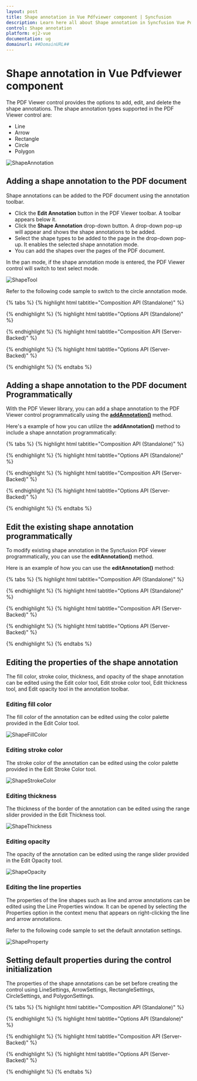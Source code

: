 ```yaml
---
layout: post
title: Shape annotation in Vue Pdfviewer component | Syncfusion
description: Learn here all about Shape annotation in Syncfusion Vue Pdfviewer component of Syncfusion Essential JS 2 and more.
control: Shape annotation 
platform: ej2-vue
documentation: ug
domainurl: ##DomainURL##
---
```


# Shape annotation in Vue Pdfviewer component

The PDF Viewer control provides the options to add, edit, and delete the shape annotations. The shape annotation types supported in the PDF Viewer control are:

* Line
* Arrow
* Rectangle
* Circle
* Polygon

![ShapeAnnotation](../../pdfviewer/images/shape_annot.png)

## Adding a shape annotation to the PDF document

Shape annotations can be added to the PDF document using the annotation toolbar.

* Click the **Edit Annotation** button in the PDF Viewer toolbar. A toolbar appears below it.
* Click the **Shape Annotation** drop-down button. A drop-down pop-up will appear and shows the shape annotations to be added.
* Select the shape types to be added to the page in the drop-down pop-up. It enables the selected shape annotation mode.
* You can add the shapes over the pages of the PDF document.

In the pan mode, if the shape annotation mode is entered, the PDF Viewer control will switch to text select mode.

![ShapeTool](../../pdfviewer/images/shape_toolbar.png)

Refer to the following code sample to switch to the circle annotation mode.


{% tabs %}
{% highlight html tabtitle="Composition API (Standalone)" %}

<template>
  <div id="app">
    <button id="set">Circle</button>
    <ejs-pdfviewer id="pdfViewer" ref="pdfviewer" :resourceUrl="resourceUrl" :documentPath="documentPath"
      :documentLoad="documentLoad">
    </ejs-pdfviewer>
  </div>
</template>

<script setup>
import {
  PdfViewerComponent as EjsPdfviewer, Toolbar, Magnification, Navigation, LinkAnnotation,
  BookmarkView, Annotation, ThumbnailView, Print, TextSelection,
  TextSearch, FormFields, FormDesigner, PageOrganizer
} from '@syncfusion/ej2-vue-pdfviewer';
import { provide, ref } from 'vue';

const pdfviewer = ref(null);
const documentPath = "https://cdn.syncfusion.com/content/pdf/pdf-succinctly.pdf";
const resourceUrl = 'https://cdn.syncfusion.com/ej2/25.1.35/dist/ej2-pdfviewer-lib';

provide('PdfViewer', [Toolbar, Magnification, Navigation, LinkAnnotation, BookmarkView, Annotation,
  ThumbnailView, Print, TextSelection, TextSearch, FormFields, FormDesigner, PageOrganizer])

const documentLoad = () => {
  const viewer = pdfviewer.value.ej2Instances;
  document.getElementById('set').addEventListener('click', () => {
    viewer.annotation.setAnnotationMode('Circle');
  });
}

</script>

{% endhighlight %}
{% highlight html tabtitle="Options API (Standalone)" %}

<template>
  <div id="app">
    <button id="set">Circle</button>
    <ejs-pdfviewer id="pdfViewer" ref="pdfviewer" :resourceUrl="resourceUrl" :documentPath="documentPath"
      :documentLoad="documentLoad">
    </ejs-pdfviewer>
  </div>
</template>

<script>

import {
  PdfViewerComponent, Toolbar, Magnification, Navigation, LinkAnnotation,
  BookmarkView, Annotation, ThumbnailView, Print, TextSelection,
  TextSearch, FormFields, FormDesigner, PageOrganizer
} from '@syncfusion/ej2-vue-pdfviewer';

export default {
  name: "App",
  components: {
    "ejs-pdfviewer": PdfViewerComponent
  },
  data() {
    return {
      documentPath: "https://cdn.syncfusion.com/content/pdf/pdf-succinctly.pdf",
      resourceUrl: 'https://cdn.syncfusion.com/ej2/25.1.35/dist/ej2-pdfviewer-lib',
    };
  },
  provide: {
    PdfViewer: [Toolbar, Magnification, Navigation, LinkAnnotation, BookmarkView, Annotation,
      ThumbnailView, Print, TextSelection, TextSearch, FormFields, FormDesigner, PageOrganizer]
  },

  methods: {
    documentLoad() {
      const viewer = this.$refs.pdfviewer.ej2Instances;
      document.getElementById('set').addEventListener('click', () => {
        viewer.annotation.setAnnotationMode('Circle');
      });
    }
  }
}
</script>

{% endhighlight %}
{% highlight html tabtitle="Composition API (Server-Backed)" %}

<template>
  <div id="app">
    <button id="set">Circle</button>
    <ejs-pdfviewer id="pdfViewer" ref="pdfviewer" :documentPath="documentPath" :serviceUrl="serviceUrl"
      :documentLoad="documentLoad">
    </ejs-pdfviewer>
  </div>
</template>

<script setup>
import {
  PdfViewerComponent as EjsPdfviewer, Toolbar, Magnification, Navigation, LinkAnnotation,
  BookmarkView, Annotation, ThumbnailView, Print, TextSelection,
  TextSearch, FormFields, FormDesigner, PageOrganizer
} from '@syncfusion/ej2-vue-pdfviewer';
import { provide, ref } from 'vue';

const pdfviewer = ref(null);
const serviceUrl = "https://services.syncfusion.com/vue/production/api/pdfviewer";
const documentPath = "https://cdn.syncfusion.com/content/pdf/pdf-succinctly.pdf";

provide('PdfViewer', [Toolbar, Magnification, Navigation, LinkAnnotation, BookmarkView, Annotation,
  ThumbnailView, Print, TextSelection, TextSearch, FormFields, FormDesigner, PageOrganizer])

const documentLoad = () => {
  const viewer = pdfviewer.value.ej2Instances;
  document.getElementById('set').addEventListener('click', () => {
    viewer.annotation.setAnnotationMode('Circle');
  });
}
</script>

{% endhighlight %}
{% highlight html tabtitle="Options API (Server-Backed)" %}

<template>
  <div id="app">
    <button id="set">Circle</button>
    <ejs-pdfviewer id="pdfViewer" ref="pdfviewer" :documentPath="documentPath" :serviceUrl="serviceUrl"
      :documentLoad="documentLoad">
    </ejs-pdfviewer>
  </div>
</template>

<script>
import {
  PdfViewerComponent, Toolbar, Magnification, Navigation, LinkAnnotation,
  BookmarkView, Annotation, ThumbnailView, Print, TextSelection,
  TextSearch, FormFields, FormDesigner, PageOrganizer
} from '@syncfusion/ej2-vue-pdfviewer';

export default {
  name: "App",
  components: {
    "ejs-pdfviewer": PdfViewerComponent
  },
  data() {
    return {
      serviceUrl: "https://services.syncfusion.com/vue/production/api/pdfviewer",
      documentPath: "https://cdn.syncfusion.com/content/pdf/pdf-succinctly.pdf"
    };
  },
  provide: {
    PdfViewer: [Toolbar, Magnification, Navigation, LinkAnnotation, BookmarkView, Annotation,
      ThumbnailView, Print, TextSelection, TextSearch, FormFields, FormDesigner, PageOrganizer]
  },
  methods: {
    documentLoad() {
      const viewer = this.$refs.pdfviewer.ej2Instances;
      document.getElementById('set').addEventListener('click', () => {
        viewer.annotation.setAnnotationMode('Circle');
      });
    }
  }
}
</script>

{% endhighlight %}
{% endtabs %}

## Adding a shape annotation to the PDF document Programmatically

With the PDF Viewer library, you can add a shape annotation to the PDF Viewer control programmatically using the [**addAnnotation()**](https://ej2.syncfusion.com/vue/documentation/api/pdfviewer/annotation/#addannotation) method.

Here's a example of how you can utilize the **addAnnotation()** method to include a shape annotation programmatically:

{% tabs %}
{% highlight html tabtitle="Composition API (Standalone)" %}

<template>
  <div id="app">
    <button v-on:click="addLineAnnotation">Add Line Annotation programatically</button>
    <button v-on:click="addArrowAnnotation">Add Arrow Annotation programatically</button>
    <button v-on:click="addRectangleAnnotation">Add Rectangle Annotation programatically</button>
    <button v-on:click="addCircleAnnotation">Add Circle Annotation programatically</button>
    <button v-on:click="addPolygonAnnotation">Add Polygon Annotation programatically</button>
    <ejs-pdfviewer id="pdfViewer" ref="pdfviewer" :documentPath="documentPath" :resourceUrl="resourceUrl">
    </ejs-pdfviewer>
  </div>
</template>

<script setup>
import {
  PdfViewerComponent as EjsPdfviewer, Toolbar, Magnification, Navigation, LinkAnnotation,
  BookmarkView, Annotation, ThumbnailView, Print, TextSelection,
  TextSearch, FormFields, FormDesigner, PageOrganizer
} from '@syncfusion/ej2-vue-pdfviewer';
import { provide, ref } from 'vue';

const pdfviewer = ref(null);
const documentPath = "https://cdn.syncfusion.com/content/pdf/pdf-succinctly.pdf";
const resourceUrl = 'https://cdn.syncfusion.com/ej2/25.1.35/dist/ej2-pdfviewer-lib';

provide('PdfViewer', [Toolbar, Magnification, Navigation, LinkAnnotation, BookmarkView, Annotation,
  ThumbnailView, Print, TextSelection, TextSearch, FormFields, FormDesigner, PageOrganizer])

const addLineAnnotation = function () {
  const viewer = pdfviewer.value.ej2Instances;
  viewer.annotation.addAnnotation("Line", {
    offset: { x: 200, y: 230 },
    pageNumber: 1,
    vertexPoints: [{ x: 200, y: 230 }, { x: 350, y: 230 }]
  });
}

const addArrowAnnotation = function () {
  const viewer = pdfviewer.value.ej2Instances;
  viewer.annotation.addAnnotation("Arrow", {
    offset: { x: 200, y: 370 },
    pageNumber: 1,
    vertexPoints: [{ x: 200, y: 370 }, { x: 350, y: 370 }]
  });
}

const addRectangleAnnotation = function () {
  const viewer = pdfviewer.value.ej2Instances;
  viewer.annotation.addAnnotation("Rectangle", {
    offset: { x: 200, y: 500 },
    pageNumber: 1,
    vertexPoints: [{ x: 200, y: 500 }, { x: 288, y: 499 }, { x: 289, y: 553 }, { x: 200, y: 500 }]
  });
}

const addCircleAnnotation = function () {
  const viewer = pdfviewer.value.ej2Instances;
  viewer.annotation.addAnnotation("Circle", {
    offset: { x: 200, y: 630 },
    pageNumber: 1,
    width: 90,
    height: 90
  });
}

const addPolygonAnnotation = function () {
  const viewer = pdfviewer.value.ej2Instances;
  viewer.annotation.addAnnotation("Polygon", {
    offset: { x: 200, y: 800 },
    pageNumber: 1,
    vertexPoints: [{ x: 200, y: 800 }, { x: 242, y: 771 }, { x: 289, y: 799 }, { x: 278, y: 842 }, { x: 211, y: 842 }, { x: 200, y: 800 }]
  });
}
</script>

{% endhighlight %}
{% highlight html tabtitle="Options API (Standalone)" %}

<template>
  <div id="app">
    <button v-on:click="addLineAnnotation">Add Line Annotation programatically</button>
    <button v-on:click="addArrowAnnotation">Add Arrow Annotation programatically</button>
    <button v-on:click="addRectangleAnnotation">Add Rectangle Annotation programatically</button>
    <button v-on:click="addCircleAnnotation">Add Circle Annotation programatically</button>
    <button v-on:click="addPolygonAnnotation">Add Polygon Annotation programatically</button>
    <ejs-pdfviewer id="pdfViewer" ref="pdfviewer" :documentPath="documentPath" :resourceUrl="resourceUrl">
    </ejs-pdfviewer>
  </div>
</template>

<script>
import {
  PdfViewerComponent, Toolbar, Magnification, Navigation, LinkAnnotation,
  BookmarkView, Annotation, ThumbnailView, Print, TextSelection,
  TextSearch, FormFields, FormDesigner, PageOrganizer
} from '@syncfusion/ej2-vue-pdfviewer';

export default {
  name: "App",
  components: {
    "ejs-pdfviewer": PdfViewerComponent
  },
  data() {
    return {
      documentPath: "https://cdn.syncfusion.com/content/pdf/pdf-succinctly.pdf",
      resourceUrl: 'https://cdn.syncfusion.com/ej2/25.1.35/dist/ej2-pdfviewer-lib',
    };
  },
  provide: {
    PdfViewer: [Toolbar, Magnification, Navigation, LinkAnnotation, BookmarkView, Annotation,
      ThumbnailView, Print, TextSelection, TextSearch, FormFields, FormDesigner, PageOrganizer]
  },
  methods: {
    addLineAnnotation: function () {
      const viewer = this.$refs.pdfviewer.ej2Instances;
      viewer.annotation.addAnnotation("Line", {
        offset: { x: 200, y: 230 },
        pageNumber: 1,
        vertexPoints: [{ x: 200, y: 230 }, { x: 350, y: 230 }]
      });
    },
    addArrowAnnotation: function () {
      const viewer = this.$refs.pdfviewer.ej2Instances;
      viewer.annotation.addAnnotation("Arrow", {
        offset: { x: 200, y: 370 },
        pageNumber: 1,
        vertexPoints: [{ x: 200, y: 370 }, { x: 350, y: 370 }]
      });
    },
    addRectangleAnnotation: function () {
      const viewer = this.$refs.pdfviewer.ej2Instances;
      viewer.annotation.addAnnotation("Rectangle", {
        offset: { x: 200, y: 500 },
        pageNumber: 1,
        vertexPoints: [{ x: 200, y: 500 }, { x: 288, y: 499 }, { x: 289, y: 553 }, { x: 200, y: 500 }]
      });
    },
    addCircleAnnotation: function () {
      const viewer = this.$refs.pdfviewer.ej2Instances;
      viewer.annotation.addAnnotation("Circle", {
        offset: { x: 200, y: 630 },
        pageNumber: 1,
        width: 90,
        height: 90
      });
    },
    addPolygonAnnotation: function () {
      const viewer = this.$refs.pdfviewer.ej2Instances;
      viewer.annotation.addAnnotation("Polygon", {
        offset: { x: 200, y: 800 },
        pageNumber: 1,
        vertexPoints: [{ x: 200, y: 800 }, { x: 242, y: 771 }, { x: 289, y: 799 }, { x: 278, y: 842 }, { x: 211, y: 842 }, { x: 200, y: 800 }]
      });
    }
  }
}
</script>

{% endhighlight %}
{% highlight html tabtitle="Composition API (Server-Backed)" %}

<template>
  <div id="app">
    <button v-on:click="addLineAnnotation">Add Line Annotation programatically</button>
    <button v-on:click="addArrowAnnotation">Add Arrow Annotation programatically</button>
    <button v-on:click="addRectangleAnnotation">Add Rectangle Annotation programatically</button>
    <button v-on:click="addCircleAnnotation">Add Circle Annotation programatically</button>
    <button v-on:click="addPolygonAnnotation">Add Polygon Annotation programatically</button>
    <ejs-pdfviewer id="pdfViewer" ref="pdfviewer" :documentPath="documentPath" :serviceUrl="serviceUrl">
    </ejs-pdfviewer>
  </div>
</template>

<script setup>
import {
  PdfViewerComponent as EjsPdfviewer, Toolbar, Magnification, Navigation, LinkAnnotation,
  BookmarkView, Annotation, ThumbnailView, Print, TextSelection,
  TextSearch, FormFields, FormDesigner, PageOrganizer
} from '@syncfusion/ej2-vue-pdfviewer';
import { provide, ref } from 'vue';

const pdfviewer = ref(null);
const documentPath = "https://cdn.syncfusion.com/content/pdf/pdf-succinctly.pdf";
const serviceUrl = "https://services.syncfusion.com/vue/production/api/pdfviewer";

provide('PdfViewer', [Toolbar, Magnification, Navigation, LinkAnnotation, BookmarkView, Annotation,
  ThumbnailView, Print, TextSelection, TextSearch, FormFields, FormDesigner, PageOrganizer])

const addLineAnnotation = function () {
  const viewer = pdfviewer.value.ej2Instances;
  viewer.annotation.addAnnotation("Line", {
    offset: { x: 200, y: 230 },
    pageNumber: 1,
    vertexPoints: [{ x: 200, y: 230 }, { x: 350, y: 230 }]
  });
}

const addArrowAnnotation = function () {
  const viewer = pdfviewer.value.ej2Instances;
  viewer.annotation.addAnnotation("Arrow", {
    offset: { x: 200, y: 370 },
    pageNumber: 1,
    vertexPoints: [{ x: 200, y: 370 }, { x: 350, y: 370 }]
  });
}

const addRectangleAnnotation = function () {
  const viewer = pdfviewer.value.ej2Instances;
  viewer.annotation.addAnnotation("Rectangle", {
    offset: { x: 200, y: 500 },
    pageNumber: 1,
    vertexPoints: [{ x: 200, y: 500 }, { x: 288, y: 499 }, { x: 289, y: 553 }, { x: 200, y: 500 }]
  });
}

const addCircleAnnotation = function () {
  const viewer = pdfviewer.value.ej2Instances;
  viewer.annotation.addAnnotation("Circle", {
    offset: { x: 200, y: 630 },
    pageNumber: 1,
    width: 90,
    height: 90
  });
}

const addPolygonAnnotation = function () {
  const viewer = pdfviewer.value.ej2Instances;
  viewer.annotation.addAnnotation("Polygon", {
    offset: { x: 200, y: 800 },
    pageNumber: 1,
    vertexPoints: [{ x: 200, y: 800 }, { x: 242, y: 771 }, { x: 289, y: 799 }, { x: 278, y: 842 }, { x: 211, y: 842 }, { x: 200, y: 800 }]
  });
}
</script>

{% endhighlight %}
{% highlight html tabtitle="Options API (Server-Backed)" %}

<template>
  <div id="app">
    <button v-on:click="addLineAnnotation">Add Line Annotation programatically</button>
    <button v-on:click="addArrowAnnotation">Add Arrow Annotation programatically</button>
    <button v-on:click="addRectangleAnnotation">Add Rectangle Annotation programatically</button>
    <button v-on:click="addCircleAnnotation">Add Circle Annotation programatically</button>
    <button v-on:click="addPolygonAnnotation">Add Polygon Annotation programatically</button>
    <ejs-pdfviewer id="pdfViewer" ref="pdfviewer" :documentPath="documentPath" :serviceUrl="serviceUrl">
    </ejs-pdfviewer>
  </div>
</template>

<script>
import {
  PdfViewerComponent, Toolbar, Magnification, Navigation, LinkAnnotation,
  BookmarkView, Annotation, ThumbnailView, Print, TextSelection,
  TextSearch, FormFields, FormDesigner, PageOrganizer
} from '@syncfusion/ej2-vue-pdfviewer';

export default {
  name: "App",
  components: {
    "ejs-pdfviewer": PdfViewerComponent
  },
  data() {
    return {
      documentPath: "https://cdn.syncfusion.com/content/pdf/pdf-succinctly.pdf",
      serviceUrl: "https://services.syncfusion.com/vue/production/api/pdfviewer",
    };
  },
  provide: {
    PdfViewer: [Toolbar, Magnification, Navigation, LinkAnnotation, BookmarkView, Annotation,
      ThumbnailView, Print, TextSelection, TextSearch, FormFields, FormDesigner, PageOrganizer]
  },
  methods: {
    addLineAnnotation: function () {
      const viewer = this.$refs.pdfviewer.ej2Instances;
      viewer.annotation.addAnnotation("Line", {
        offset: { x: 200, y: 230 },
        pageNumber: 1,
        vertexPoints: [{ x: 200, y: 230 }, { x: 350, y: 230 }]
      });
    },
    addArrowAnnotation: function () {
      const viewer = this.$refs.pdfviewer.ej2Instances;
      viewer.annotation.addAnnotation("Arrow", {
        offset: { x: 200, y: 370 },
        pageNumber: 1,
        vertexPoints: [{ x: 200, y: 370 }, { x: 350, y: 370 }]
      });
    },
    addRectangleAnnotation: function () {
      const viewer = this.$refs.pdfviewer.ej2Instances;
      viewer.annotation.addAnnotation("Rectangle", {
        offset: { x: 200, y: 500 },
        pageNumber: 1,
        vertexPoints: [{ x: 200, y: 500 }, { x: 288, y: 499 }, { x: 289, y: 553 }, { x: 200, y: 500 }]
      });
    },
    addCircleAnnotation: function () {
      const viewer = this.$refs.pdfviewer.ej2Instances;
      viewer.annotation.addAnnotation("Circle", {
        offset: { x: 200, y: 630 },
        pageNumber: 1,
        width: 90,
        height: 90
      });
    },
    addPolygonAnnotation: function () {
      const viewer = this.$refs.pdfviewer.ej2Instances;
      viewer.annotation.addAnnotation("Polygon", {
        offset: { x: 200, y: 800 },
        pageNumber: 1,
        vertexPoints: [{ x: 200, y: 800 }, { x: 242, y: 771 }, { x: 289, y: 799 }, { x: 278, y: 842 }, { x: 211, y: 842 }, { x: 200, y: 800 }]
      });
    }
  }
}
</script>

{% endhighlight %}
{% endtabs %}

## Edit the existing shape annotation programmatically

To modify existing shape annotation in the Syncfusion PDF viewer programmatically, you can use the **editAnnotation()** method.

Here is an example of how you can use the **editAnnotation()** method:

{% tabs %}
{% highlight html tabtitle="Composition API (Standalone)" %}

<template>
  <div id="app">
    <button v-on:click="editLineAnnotation">Edit Line Annotation programatically</button>
    <button v-on:click="editArrowAnnotation">Edit Arrow Annotation programatically</button>
    <button v-on:click="editRectangleAnnotation">Edit Rectangle Annotation programatically</button>
    <button v-on:click="editCircleAnnotation">Edit Circle Annotation programatically</button>
    <button v-on:click="editPolygonAnnotation">Edit Polygon Annotation programatically</button>
    <ejs-pdfviewer id="pdfViewer" ref="pdfviewer" :documentPath="documentPath" :resourceUrl="resourceUrl">
    </ejs-pdfviewer>
  </div>
</template>

<script setup>
import {
  PdfViewerComponent as EjsPdfviewer, Toolbar, Magnification, Navigation, LinkAnnotation,
  BookmarkView, Annotation, ThumbnailView, Print, TextSelection,
  TextSearch, FormFields, FormDesigner, PageOrganizer
} from '@syncfusion/ej2-vue-pdfviewer';
import { ref } from 'vue';

const pdfviewer = ref(null);
const documentPath = "https://cdn.syncfusion.com/content/pdf/pdf-succinctly.pdf";
const resourceUrl = 'https://cdn.syncfusion.com/ej2/25.1.35/dist/ej2-pdfviewer-lib';

provide('PdfViewer', [Toolbar, Magnification, Navigation, LinkAnnotation, BookmarkView, Annotation,
  ThumbnailView, Print, TextSelection, TextSearch, FormFields, FormDesigner, PageOrganizer])

const editLineAnnotation = function () {
  const pdfviewer = pdfviewer.value.ej2Instances;
  for (let i = 0; i < pdfviewer.annotationCollection.length; i++) {
    if (pdfviewer.annotationCollection[i].subject === "Line") {
      pdfviewer.annotationCollection[i].strokeColor = "#0000FF";
      pdfviewer.annotationCollection[i].thickness = 2;
      pdfviewer.annotationCollection[i].annotationSelectorSettings.resizerShape = "Circle"
      pdfviewer.annotation.editAnnotation(pdfviewer.annotationCollection[i]);
    }
  }
}

const editArrowAnnotation = function () {
  const pdfviewer = pdfviewer.value.ej2Instances;
  for (let i = 0; i < pdfviewer.annotationCollection.length; i++) {
    if (pdfviewer.annotationCollection[i].subject === "Arrow") {
      pdfviewer.annotationCollection[i].strokeColor = "#0000FF";
      pdfviewer.annotationCollection[i].thickness = 2;
      pdfviewer.annotationCollection[i].fillColor = "#FFFF00";
      pdfviewer.annotationCollection[i].annotationSelectorSettings.resizerShape = "Circle"
      pdfviewer.annotation.editAnnotation(pdfviewer.annotationCollection[i]);
    }
  }
}

const editRectangleAnnotation = function () {
  const pdfviewer = pdfviewer.value.ej2Instances;
  for (let i = 0; i < pdfviewer.annotationCollection.length; i++) {
    if (pdfviewer.annotationCollection[i].subject === "Rectangle") {
      pdfviewer.annotationCollection[i].strokeColor = "#0000FF";
      pdfviewer.annotationCollection[i].thickness = 2;
      pdfviewer.annotationCollection[i].fillColor = "#FFFF00";
      pdfviewer.annotationCollection[i].annotationSelectorSettings.resizerShape = "Circle"
      pdfviewer.annotation.editAnnotation(pdfviewer.annotationCollection[i]);
    }
  }
}

const editCircleAnnotation = function () {
  const pdfviewer = pdfviewer.value.ej2Instances;
  for (let i = 0; i < pdfviewer.annotationCollection.length; i++) {
    if (pdfviewer.annotationCollection[i].subject === "Circle") {
      pdfviewer.annotationCollection[i].strokeColor = "#0000FF";
      pdfviewer.annotationCollection[i].thickness = 2;
      pdfviewer.annotationCollection[i].fillColor = "#FFFF00";
      pdfviewer.annotationCollection[i].annotationSelectorSettings.resizerShape = "Circle"
      pdfviewer.annotation.editAnnotation(pdfviewer.annotationCollection[i]);
    }
  }
}

const editPolygonAnnotation = function () {
  const pdfviewer = pdfviewer.value.ej2Instances;
  for (let i = 0; i < pdfviewer.annotationCollection.length; i++) {
    if (pdfviewer.annotationCollection[i].subject === "Polygon") {
      pdfviewer.annotationCollection[i].strokeColor = "#0000FF";
      pdfviewer.annotationCollection[i].thickness = 2;
      pdfviewer.annotationCollection[i].fillColor = "#FFFF00";
      pdfviewer.annotationCollection[i].annotationSelectorSettings.resizerShape = "Circle"
      pdfviewer.annotation.editAnnotation(pdfviewer.annotationCollection[i]);
    }
  }
}
</script>

{% endhighlight %}
{% highlight html tabtitle="Options API (Standalone)" %}

<template>
  <div id="app">
    <button v-on:click="editLineAnnotation">Edit Line Annotation programatically</button>
    <button v-on:click="editArrowAnnotation">Edit Arrow Annotation programatically</button>
    <button v-on:click="editRectangleAnnotation">Edit Rectangle Annotation programatically</button>
    <button v-on:click="editCircleAnnotation">Edit Circle Annotation programatically</button>
    <button v-on:click="editPolygonAnnotation">Edit Polygon Annotation programatically</button>
    <ejs-pdfviewer id="pdfViewer" ref="pdfviewer" :documentPath="documentPath" :resourceUrl="resourceUrl">
    </ejs-pdfviewer>
  </div>
</template>

<script>
import {
  PdfViewerComponent, Toolbar, Magnification, Navigation, LinkAnnotation,
  BookmarkView, Annotation, ThumbnailView, Print, TextSelection,
  TextSearch, FormFields, FormDesigner, PageOrganizer
} from '@syncfusion/ej2-vue-pdfviewer';

export default {
  name: "App",
  components: {
    "ejs-pdfviewer": PdfViewerComponent
  },
  data() {
    return {
      documentPath: "https://cdn.syncfusion.com/content/pdf/pdf-succinctly.pdf",
      resourceUrl: 'https://cdn.syncfusion.com/ej2/25.1.35/dist/ej2-pdfviewer-lib',
    };
  },
  provide: {
    PdfViewer: [Toolbar, Magnification, Navigation, LinkAnnotation, BookmarkView, Annotation,
      ThumbnailView, Print, TextSelection, TextSearch, FormFields, FormDesigner, PageOrganizer]
  },
  methods: {
    editLineAnnotation: function () {
      const pdfviewer = this.$refs.pdfviewer.ej2Instances;
      for (let i = 0; i < pdfviewer.annotationCollection.length; i++) {
        if (pdfviewer.annotationCollection[i].subject === "Line") {
          pdfviewer.annotationCollection[i].strokeColor = "#0000FF";
          pdfviewer.annotationCollection[i].thickness = 2;
          pdfviewer.annotationCollection[i].annotationSelectorSettings.resizerShape = "Circle"
          pdfviewer.annotation.editAnnotation(pdfviewer.annotationCollection[i]);
        }
      }
    },
    editArrowAnnotation: function () {
      const pdfviewer = this.$refs.pdfviewer.ej2Instances;
      for (let i = 0; i < pdfviewer.annotationCollection.length; i++) {
        if (pdfviewer.annotationCollection[i].subject === "Arrow") {
          pdfviewer.annotationCollection[i].strokeColor = "#0000FF";
          pdfviewer.annotationCollection[i].thickness = 2;
          pdfviewer.annotationCollection[i].fillColor = "#FFFF00";
          pdfviewer.annotationCollection[i].annotationSelectorSettings.resizerShape = "Circle"
          pdfviewer.annotation.editAnnotation(pdfviewer.annotationCollection[i]);
        }
      }
    },
    editRectangleAnnotation: function () {
      const pdfviewer = this.$refs.pdfviewer.ej2Instances;
      for (let i = 0; i < pdfviewer.annotationCollection.length; i++) {
        if (pdfviewer.annotationCollection[i].subject === "Rectangle") {
          pdfviewer.annotationCollection[i].strokeColor = "#0000FF";
          pdfviewer.annotationCollection[i].thickness = 2;
          pdfviewer.annotationCollection[i].fillColor = "#FFFF00";
          pdfviewer.annotationCollection[i].annotationSelectorSettings.resizerShape = "Circle"
          pdfviewer.annotation.editAnnotation(pdfviewer.annotationCollection[i]);
        }
      }
    },
    editCircleAnnotation: function () {
      const pdfviewer = this.$refs.pdfviewer.ej2Instances;
      for (let i = 0; i < pdfviewer.annotationCollection.length; i++) {
        if (pdfviewer.annotationCollection[i].subject === "Circle") {
          pdfviewer.annotationCollection[i].strokeColor = "#0000FF";
          pdfviewer.annotationCollection[i].thickness = 2;
          pdfviewer.annotationCollection[i].fillColor = "#FFFF00";
          pdfviewer.annotationCollection[i].annotationSelectorSettings.resizerShape = "Circle"
          pdfviewer.annotation.editAnnotation(pdfviewer.annotationCollection[i]);
        }
      }
    },
    editPolygonAnnotation: function () {
      const pdfviewer = this.$refs.pdfviewer.ej2Instances;
      for (let i = 0; i < pdfviewer.annotationCollection.length; i++) {
        if (pdfviewer.annotationCollection[i].subject === "Polygon") {
          pdfviewer.annotationCollection[i].strokeColor = "#0000FF";
          pdfviewer.annotationCollection[i].thickness = 2;
          pdfviewer.annotationCollection[i].fillColor = "#FFFF00";
          pdfviewer.annotationCollection[i].annotationSelectorSettings.resizerShape = "Circle"
          pdfviewer.annotation.editAnnotation(pdfviewer.annotationCollection[i]);
        }
      }
    }
  }
}
</script>

{% endhighlight %}
{% highlight html tabtitle="Composition API (Server-Backed)" %}

<template>
  <div id="app">
    <button v-on:click="editLineAnnotation">Edit Line Annotation programatically</button>
    <button v-on:click="editArrowAnnotation">Edit Arrow Annotation programatically</button>
    <button v-on:click="editRectangleAnnotation">Edit Rectangle Annotation programatically</button>
    <button v-on:click="editCircleAnnotation">Edit Circle Annotation programatically</button>
    <button v-on:click="editPolygonAnnotation">Edit Polygon Annotation programatically</button>
    <ejs-pdfviewer id="pdfViewer" ref="pdfviewer" :documentPath="documentPath" :serviceUrl="serviceUrl">
    </ejs-pdfviewer>
  </div>
</template>

<script setup>

import {
  PdfViewerComponent as EjsPdfviewer, Toolbar, Magnification, Navigation, LinkAnnotation,
  BookmarkView, Annotation, ThumbnailView, Print, TextSelection,
  TextSearch, FormFields, FormDesigner, PageOrganizer
} from '@syncfusion/ej2-vue-pdfviewer';
import { provide } from 'vue';

const documentPath = "https://cdn.syncfusion.com/content/pdf/pdf-succinctly.pdf";
const serviceUrl = "https://services.syncfusion.com/vue/production/api/pdfviewer";

provide('PdfViewer', [Toolbar, Magnification, Navigation, LinkAnnotation, BookmarkView, Annotation,
  ThumbnailView, Print, TextSelection, TextSearch, FormFields, FormDesigner, PageOrganizer])

const editLineAnnotation = function () {
  const pdfviewer = pdfviewer.value.ej2Instances;
  for (let i = 0; i < pdfviewer.annotationCollection.length; i++) {
    if (pdfviewer.annotationCollection[i].subject === "Line") {
      pdfviewer.annotationCollection[i].strokeColor = "#0000FF";
      pdfviewer.annotationCollection[i].thickness = 2;
      pdfviewer.annotationCollection[i].annotationSelectorSettings.resizerShape = "Circle"
      pdfviewer.annotation.editAnnotation(pdfviewer.annotationCollection[i]);
    }
  }
}

const editArrowAnnotation = function () {
  const pdfviewer = pdfviewer.value.ej2Instances;
  for (let i = 0; i < pdfviewer.annotationCollection.length; i++) {
    if (pdfviewer.annotationCollection[i].subject === "Arrow") {
      pdfviewer.annotationCollection[i].strokeColor = "#0000FF";
      pdfviewer.annotationCollection[i].thickness = 2;
      pdfviewer.annotationCollection[i].fillColor = "#FFFF00";
      pdfviewer.annotationCollection[i].annotationSelectorSettings.resizerShape = "Circle"
      pdfviewer.annotation.editAnnotation(pdfviewer.annotationCollection[i]);
    }
  }
}

const editRectangleAnnotation = function () {
  const pdfviewer = pdfviewer.value.ej2Instances;
  for (let i = 0; i < pdfviewer.annotationCollection.length; i++) {
    if (pdfviewer.annotationCollection[i].subject === "Rectangle") {
      pdfviewer.annotationCollection[i].strokeColor = "#0000FF";
      pdfviewer.annotationCollection[i].thickness = 2;
      pdfviewer.annotationCollection[i].fillColor = "#FFFF00";
      pdfviewer.annotationCollection[i].annotationSelectorSettings.resizerShape = "Circle"
      pdfviewer.annotation.editAnnotation(pdfviewer.annotationCollection[i]);
    }
  }
}

const editCircleAnnotation = function () {
  const pdfviewer = pdfviewer.value.ej2Instances;
  for (let i = 0; i < pdfviewer.annotationCollection.length; i++) {
    if (pdfviewer.annotationCollection[i].subject === "Circle") {
      pdfviewer.annotationCollection[i].strokeColor = "#0000FF";
      pdfviewer.annotationCollection[i].thickness = 2;
      pdfviewer.annotationCollection[i].fillColor = "#FFFF00";
      pdfviewer.annotationCollection[i].annotationSelectorSettings.resizerShape = "Circle"
      pdfviewer.annotation.editAnnotation(pdfviewer.annotationCollection[i]);
    }
  }
}

const editPolygonAnnotation = function () {
  const pdfviewer = pdfviewer.value.ej2Instances;
  for (let i = 0; i < pdfviewer.annotationCollection.length; i++) {
    if (pdfviewer.annotationCollection[i].subject === "Polygon") {
      pdfviewer.annotationCollection[i].strokeColor = "#0000FF";
      pdfviewer.annotationCollection[i].thickness = 2;
      pdfviewer.annotationCollection[i].fillColor = "#FFFF00";
      pdfviewer.annotationCollection[i].annotationSelectorSettings.resizerShape = "Circle"
      pdfviewer.annotation.editAnnotation(pdfviewer.annotationCollection[i]);
    }
  }
}
</script>

{% endhighlight %}
{% highlight html tabtitle="Options API (Server-Backed)" %}

<template>
  <div id="app">
    <button v-on:click="editLineAnnotation">Edit Line Annotation programatically</button>
    <button v-on:click="editArrowAnnotation">Edit Arrow Annotation programatically</button>
    <button v-on:click="editRectangleAnnotation">Edit Rectangle Annotation programatically</button>
    <button v-on:click="editCircleAnnotation">Edit Circle Annotation programatically</button>
    <button v-on:click="editPolygonAnnotation">Edit Polygon Annotation programatically</button>
    <ejs-pdfviewer id="pdfViewer" ref="pdfviewer" :documentPath="documentPath" :serviceUrl="serviceUrl">
    </ejs-pdfviewer>
  </div>
</template>

<script>

import {
  PdfViewerComponent, Toolbar, Magnification, Navigation, LinkAnnotation,
  BookmarkView, Annotation, ThumbnailView, Print, TextSelection,
  TextSearch, FormFields, FormDesigner, PageOrganizer
} from '@syncfusion/ej2-vue-pdfviewer';


export default {
  name: "App",
  components: {
    "ejs-pdfviewer": PdfViewerComponent
  },
  data() {
    return {
      documentPath: "https://cdn.syncfusion.com/content/pdf/pdf-succinctly.pdf",
      serviceUrl: "https://services.syncfusion.com/vue/production/api/pdfviewer",
    };
  },
  provide: {
    PdfViewer: [Toolbar, Magnification, Navigation, LinkAnnotation, BookmarkView, Annotation,
      ThumbnailView, Print, TextSelection, TextSearch, FormFields, FormDesigner, PageOrganizer]
  },
  methods: {
    editLineAnnotation: function () {
      const pdfviewer = this.$refs.pdfviewer.ej2Instances;
      for (let i = 0; i < pdfviewer.annotationCollection.length; i++) {
        if (pdfviewer.annotationCollection[i].subject === "Line") {
          pdfviewer.annotationCollection[i].strokeColor = "#0000FF";
          pdfviewer.annotationCollection[i].thickness = 2;
          pdfviewer.annotationCollection[i].annotationSelectorSettings.resizerShape = "Circle"
          pdfviewer.annotation.editAnnotation(pdfviewer.annotationCollection[i]);
        }
      }
    },
    editArrowAnnotation: function () {
      const pdfviewer = this.$refs.pdfviewer.ej2Instances;
      for (let i = 0; i < pdfviewer.annotationCollection.length; i++) {
        if (pdfviewer.annotationCollection[i].subject === "Arrow") {
          pdfviewer.annotationCollection[i].strokeColor = "#0000FF";
          pdfviewer.annotationCollection[i].thickness = 2;
          pdfviewer.annotationCollection[i].fillColor = "#FFFF00";
          pdfviewer.annotationCollection[i].annotationSelectorSettings.resizerShape = "Circle"
          pdfviewer.annotation.editAnnotation(pdfviewer.annotationCollection[i]);
        }
      }
    },
    editRectangleAnnotation: function () {
      const pdfviewer = this.$refs.pdfviewer.ej2Instances;
      for (let i = 0; i < pdfviewer.annotationCollection.length; i++) {
        if (pdfviewer.annotationCollection[i].subject === "Rectangle") {
          pdfviewer.annotationCollection[i].strokeColor = "#0000FF";
          pdfviewer.annotationCollection[i].thickness = 2;
          pdfviewer.annotationCollection[i].fillColor = "#FFFF00";
          pdfviewer.annotationCollection[i].annotationSelectorSettings.resizerShape = "Circle"
          pdfviewer.annotation.editAnnotation(pdfviewer.annotationCollection[i]);
        }
      }
    },
    editCircleAnnotation: function () {
      const pdfviewer = this.$refs.pdfviewer.ej2Instances;
      for (let i = 0; i < pdfviewer.annotationCollection.length; i++) {
        if (pdfviewer.annotationCollection[i].subject === "Circle") {
          pdfviewer.annotationCollection[i].strokeColor = "#0000FF";
          pdfviewer.annotationCollection[i].thickness = 2;
          pdfviewer.annotationCollection[i].fillColor = "#FFFF00";
          pdfviewer.annotationCollection[i].annotationSelectorSettings.resizerShape = "Circle"
          pdfviewer.annotation.editAnnotation(pdfviewer.annotationCollection[i]);
        }
      }
    },
    editPolygonAnnotation: function () {
      const pdfviewer = this.$refs.pdfviewer.ej2Instances;
      for (let i = 0; i < pdfviewer.annotationCollection.length; i++) {
        if (pdfviewer.annotationCollection[i].subject === "Polygon") {
          pdfviewer.annotationCollection[i].strokeColor = "#0000FF";
          pdfviewer.annotationCollection[i].thickness = 2;
          pdfviewer.annotationCollection[i].fillColor = "#FFFF00";
          pdfviewer.annotationCollection[i].annotationSelectorSettings.resizerShape = "Circle"
          pdfviewer.annotation.editAnnotation(pdfviewer.annotationCollection[i]);
        }
      }
    }
  }
}
</script>

{% endhighlight %}
{% endtabs %}

## Editing the properties of the shape annotation

The fill color, stroke color, thickness, and opacity of the shape annotation can be edited using the Edit color tool, Edit stroke color tool, Edit thickness tool, and Edit opacity tool in the annotation toolbar.

### Editing fill color

The fill color of the annotation can be edited using the color palette provided in the Edit Color tool.

![ShapeFillColor](../../pdfviewer/images/shape_fillColor.png)

### Editing stroke color

The stroke color of the annotation can be edited using the color palette provided in the Edit Stroke Color tool.

![ShapeStrokeColor](../../pdfviewer/images/shape_strokecolor.png)

### Editing thickness

The thickness of the border of the annotation can be edited using the range slider provided in the Edit Thickness tool.

![ShapeThickness](../../pdfviewer/images/shape_thickness.png)

### Editing opacity

The opacity of the annotation can be edited using the range slider provided in the Edit Opacity tool.

![ShapeOpacity](../../pdfviewer/images/shape_opacity.png)

### Editing the line properties

The properties of the line shapes such as line and arrow annotations can be edited using the Line Properties window. It can be opened by selecting the Properties option in the context menu that appears on right-clicking the line and arrow annotations.

Refer to the following code sample to set the default annotation settings.

![ShapeProperty](../../pdfviewer/images/shape_lineproperty.png)

## Setting default properties during the control initialization

The properties of the shape annotations can be set before creating the control using LineSettings, ArrowSettings, RectangleSettings, CircleSettings, and PolygonSettings.

{% tabs %}
{% highlight html tabtitle="Composition API (Standalone)" %}

<template>
  <div id="app">
    <ejs-pdfviewer id="pdfViewer" ref="pdfviewer" :documentPath="documentPath" :lineSettings="lineSettings"
      :arrowSettings="arrowSettings" :rectangleSettings="rectangleSettings" :circleSettings="circleSettings"
      :polygonSettings="polygonSettings" :resourceUrl="resourceUrl">
    </ejs-pdfviewer>
  </div>
</template>

<script setup>
import {
  PdfViewerComponent as EjsPdfviewer, Toolbar, Magnification, Navigation, LinkAnnotation,
  BookmarkView, Annotation, ThumbnailView, Print, TextSelection,
  TextSearch, FormFields, FormDesigner, PageOrganizer
} from '@syncfusion/ej2-vue-pdfviewer';
import { provide } from 'vue';

const documentPath = "https://cdn.syncfusion.com/content/pdf/pdf-succinctly.pdf";
const resourceUrl = 'https://cdn.syncfusion.com/ej2/25.1.35/dist/ej2-pdfviewer-lib';
const lineSettings = { fillColor: 'blue', opacity: 0.6, strokeColor: 'green' };
const arrowSettings = { fillColor: 'green', opacity: 0.6, strokeColor: 'blue' };
const rectangleSettings = { fillColor: 'yellow', opacity: 0.6, strokeColor: 'orange' };
const circleSettings = { fillColor: 'orange', opacity: 0.6, strokeColor: 'pink' };
const polygonSettings = { fillColor: 'pink', opacity: 0.6, strokeColor: 'yellow' };

provide('PdfViewer', [Toolbar, Magnification, Navigation, LinkAnnotation, BookmarkView, ThumbnailView,
  Print, TextSelection, TextSearch, Annotation, FormFields, FormDesigner, PageOrganizer])

</script>

{% endhighlight %}
{% highlight html tabtitle="Options API (Standalone)" %}

<template>
  <div id="app">
    <ejs-pdfviewer id="pdfViewer" ref="pdfviewer" :documentPath="documentPath" :lineSettings="lineSettings"
      :arrowSettings="arrowSettings" :rectangleSettings="rectangleSettings" :circleSettings="circleSettings"
      :polygonSettings="polygonSettings" :resourceUrl="resourceUrl">
    </ejs-pdfviewer>
  </div>
</template>

<script>
import {
  PdfViewerComponent, Toolbar, Magnification, Navigation, LinkAnnotation,
  BookmarkView, Annotation, ThumbnailView, Print, TextSelection,
  TextSearch, FormFields, FormDesigner, PageOrganizer
} from '@syncfusion/ej2-vue-pdfviewer';

export default {
  name: "App",
  components: {
    "ejs-pdfviewer": PdfViewerComponent
  },
  data() {
    return {
      documentPath: "https://cdn.syncfusion.com/content/pdf/pdf-succinctly.pdf",
      resourceUrl: 'https://cdn.syncfusion.com/ej2/25.1.35/dist/ej2-pdfviewer-lib',
      lineSettings: { fillColor: 'blue', opacity: 0.6, strokeColor: 'green' },
      arrowSettings: { fillColor: 'green', opacity: 0.6, strokeColor: 'blue' },
      rectangleSettings: { fillColor: 'yellow', opacity: 0.6, strokeColor: 'orange' },
      circleSettings: { fillColor: 'orange', opacity: 0.6, strokeColor: 'pink' },
      polygonSettings: { fillColor: 'pink', opacity: 0.6, strokeColor: 'yellow' }
    };
  },
  provide: {
    PdfViewer: [Toolbar, Magnification, Navigation, LinkAnnotation, BookmarkView, ThumbnailView,
      Print, TextSelection, TextSearch, Annotation, FormFields, FormDesigner, PageOrganizer]
  },
}
</script>

{% endhighlight %}
{% highlight html tabtitle="Composition API (Server-Backed)" %}

<template>
  <div id="app">
    <ejs-pdfviewer id="pdfViewer" ref="pdfviewer" :serviceUrl="serviceUrl" :documentPath="documentPath"
      :lineSettings="lineSettings" :arrowSettings="arrowSettings" :rectangleSettings="rectangleSettings"
      :circleSettings="circleSettings" :polygonSettings="polygonSettings">
    </ejs-pdfviewer>
  </div>
</template>

<script setup>
import {
  PdfViewerComponent as EjsPdfviewer, Toolbar, Magnification, Navigation, LinkAnnotation,
  BookmarkView, Annotation, ThumbnailView, Print, TextSelection,
  TextSearch, FormFields, FormDesigner, PageOrganizer
} from '@syncfusion/ej2-vue-pdfviewer';
import { provide } from 'vue';

const serviceUrl = "https://services.syncfusion.com/vue/production/api/pdfviewer";
const documentPath = "https://cdn.syncfusion.com/content/pdf/pdf-succinctly.pdf";
const lineSettings = { fillColor: 'blue', opacity: 0.6, strokeColor: 'green' };
const arrowSettings = { fillColor: 'green', opacity: 0.6, strokeColor: 'blue' };
const rectangleSettings = { fillColor: 'yellow', opacity: 0.6, strokeColor: 'orange' };
const circleSettings = { fillColor: 'orange', opacity: 0.6, strokeColor: 'pink' };
const polygonSettings = { fillColor: 'pink', opacity: 0.6, strokeColor: 'yellow' };

provide('PdfViewer', [Toolbar, Magnification, Navigation, LinkAnnotation, BookmarkView, ThumbnailView,
  Print, TextSelection, TextSearch, Annotation, FormFields, FormDesigner, PageOrganizer])

</script>

{% endhighlight %}
{% highlight html tabtitle="Options API (Server-Backed)" %}

<template>
  <div id="app">
    <ejs-pdfviewer id="pdfViewer" ref="pdfviewer" :serviceUrl="serviceUrl" :documentPath="documentPath"
      :lineSettings="lineSettings" :arrowSettings="arrowSettings" :rectangleSettings="rectangleSettings"
      :circleSettings="circleSettings" :polygonSettings="polygonSettings">
    </ejs-pdfviewer>
  </div>
</template>

<script>
import {
  PdfViewerComponent, Toolbar, Magnification, Navigation, LinkAnnotation,
  BookmarkView, Annotation, ThumbnailView, Print, TextSelection,
  TextSearch, FormFields, FormDesigner, PageOrganizer
} from '@syncfusion/ej2-vue-pdfviewer';

export default {
  name: "App",
  components: {
    "ejs-pdfviewer": PdfViewerComponent
  },
  data() {
    return {
      serviceUrl: "https://services.syncfusion.com/vue/production/api/pdfviewer",
      documentPath: "https://cdn.syncfusion.com/content/pdf/pdf-succinctly.pdf",
      lineSettings: { fillColor: 'blue', opacity: 0.6, strokeColor: 'green' },
      arrowSettings: { fillColor: 'green', opacity: 0.6, strokeColor: 'blue' },
      rectangleSettings: { fillColor: 'yellow', opacity: 0.6, strokeColor: 'orange' },
      circleSettings: { fillColor: 'orange', opacity: 0.6, strokeColor: 'pink' },
      polygonSettings: { fillColor: 'pink', opacity: 0.6, strokeColor: 'yellow' }
    };
  },
  provide: {
    PdfViewer: [Toolbar, Magnification, Navigation, LinkAnnotation, BookmarkView, ThumbnailView,
      Print, TextSelection, TextSearch, Annotation, FormFields, FormDesigner, PageOrganizer]
  }
}
</script>

{% endhighlight %}
{% endtabs %}